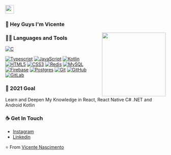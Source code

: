 <p align="left">
  <img src="https://user-images.githubusercontent.com/5679180/79618120-0daffb80-80be-11ea-819e-d2b0fa904d07.gif" width="27px">
</p>

### 👋 Hey Guys I'm Vicente
<img align='right' src='https://user-images.githubusercontent.com/5713670/87202985-820dcb80-c2b6-11ea-9f56-7ec461c497c3.gif' width='200"'>

### 👨‍💻 Languages and Tools
[![C](https://img.shields.io/badge/-A8B9CC?style=flat&logo=c&logoColor=white&link=https://github.com/hritik5102)](https://github.com/Vicenteefenequis) 

[![Typescript](https://img.shields.io/badge/-Typescript-black?style=flat&logo=Typescript&link=https://github.com/hritik5102)](https://github.com/Vicenteefenequis)
[![JavaScript](https://img.shields.io/badge/-JavaScript-black?style=flat&logo=javascript&link=https://github.com/hritik5102)](https://github.com/Vicenteefenequis) 
[![Kotlin](https://img.shields.io/badge/-Kotlin-black?logo=Kotlin)](https://github.com/Vicenteefenequis) 
[![HTML5](https://img.shields.io/badge/-HTML5-E34F26?style=flat&logo=html5&logoColor=white&link=https://github.com/hritik5102)](https://github.com/Vicenteefenequis) 
[![CSS3](https://img.shields.io/badge/-CSS3-1572B6?style=flat&logo=css3&link=https://github.com/hritik5102)](https://github.com/Vicenteefenequis) 
[![Redis](https://img.shields.io/badge/-Redis-black?style=flat&logo=redis&link=https://github.com/hritik5102)](https://github.com/Vicenteefenequis) 
[![MySQL](https://img.shields.io/badge/-MySQL-black?style=flat&logo=mysql&link=https://github.com/hritik5102)](https://github.com/Vicenteefenequis)
[![Firebase](https://img.shields.io/badge/-Firebase-black?logo=Firebase)](https://github.com/Vicenteefenequis)
[![Postgres](https://img.shields.io/badge/-Postgresql-black?logo=Postgresql)](https://github.com/Vicenteefenequis)
[![Git](https://img.shields.io/badge/-Git-black?style=flat&logo=git&link=https://github.com/hritik5102)](https://github.com/Vicenteefenequis) 
[![GitHub](https://img.shields.io/badge/-GitHub-181717?style=flat&logo=github&link=https://github.com/hritik5102)](https://github.com/Vicenteefenequis)
[![GitLab](https://img.shields.io/badge/-GitLab-FCA121?style=flat&logo=gitlab&link=https://github.com/hritik5102)](https://github.com/Vicenteefenequis) 


### 🔭 2021 Goal
Learn and Deepen My Knowledge in React, React Native C# .NET and Android Kotlin

### ☕ Get In Touch
- [Instagram](https://www.instagram.com/doctype.tech/)
- [Linkedin](https://www.linkedin.com/in/vicente-nascimento-b14614186/)


⭐️ From [Vicente Nascimento](https://github.com/Vicenteefenequis)
